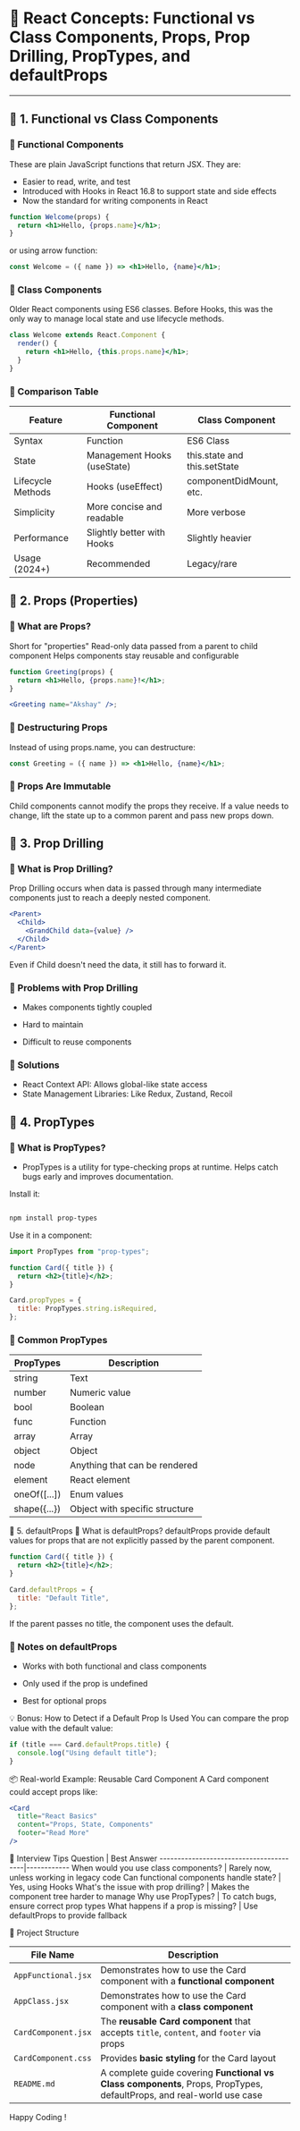 # 📘 React Concepts: Functional vs Class Components, Props, Prop Drilling, PropTypes, and defaultProps

---

## 📌 1. Functional vs Class Components

### 🔹 Functional Components

These are plain JavaScript functions that return JSX. They are:

- Easier to read, write, and test
- Introduced with Hooks in React 16.8 to support state and side effects
- Now the standard for writing components in React

```jsx
function Welcome(props) {
  return <h1>Hello, {props.name}</h1>;
}
```

or using arrow function:

```jsx
const Welcome = ({ name }) => <h1>Hello, {name}</h1>;
```

### 🔹 Class Components

Older React components using ES6 classes. Before Hooks, this was the only way to manage local state and use lifecycle methods.

```jsx
class Welcome extends React.Component {
  render() {
    return <h1>Hello, {this.props.name}</h1>;
  }
}
```

### 🔸 Comparison Table

| Feature           | Functional Component        | Class Component              |
| ----------------- | --------------------------- | ---------------------------- |
| Syntax            | Function                    | ES6 Class                    |
| State             | Management Hooks (useState) | this.state and this.setState |
| Lifecycle Methods | Hooks (useEffect)           | componentDidMount, etc.      |
| Simplicity        | More concise and readable   | More verbose                 |
| Performance       | Slightly better with Hooks  | Slightly heavier             |
| Usage (2024+)     | Recommended                 | Legacy/rare                  |

## 📌 2. Props (Properties)

### 🔹 What are Props?

Short for "properties"
Read-only data passed from a parent to child component
Helps components stay reusable and configurable

```jsx
function Greeting(props) {
  return <h1>Hello, {props.name}!</h1>;
}

<Greeting name="Akshay" />;
```

### 🔹 Destructuring Props

Instead of using props.name, you can destructure:

```jsx
const Greeting = ({ name }) => <h1>Hello, {name}</h1>;
```

### 🔹 Props Are Immutable

Child components cannot modify the props they receive. If a value needs to change, lift the state up to a common parent and pass new props down.

## 📌 3. Prop Drilling

### 🔹 What is Prop Drilling?

Prop Drilling occurs when data is passed through many intermediate components just to reach a deeply nested component.

```jsx
<Parent>
  <Child>
    <GrandChild data={value} />
  </Child>
</Parent>
```

Even if Child doesn't need the data, it still has to forward it.

### 🔹 Problems with Prop Drilling

- Makes components tightly coupled
- Hard to maintain

- Difficult to reuse components

### 🔹 Solutions

- React Context API: Allows global-like state access
- State Management Libraries: Like Redux, Zustand, Recoil

## 📌 4. PropTypes

### 🔹 What is PropTypes?

- PropTypes is a utility for type-checking props at runtime. Helps catch bugs early and improves documentation.

Install it:

```bash

npm install prop-types
```

Use it in a component:

```jsx
import PropTypes from "prop-types";

function Card({ title }) {
  return <h2>{title}</h2>;
}

Card.propTypes = {
  title: PropTypes.string.isRequired,
};
```

### 🔸 Common PropTypes

| PropTypes    | Description                    |
| ------------ | ------------------------------ |
| string       | Text                           |
| number       | Numeric value                  |
| bool         | Boolean                        |
| func         | Function                       |
| array        | Array                          |
| object       | Object                         |
| node         | Anything that can be rendered  |
| element      | React element                  |
| oneOf([...]) | Enum values                    |
| shape({...}) | Object with specific structure |

📌 5. defaultProps
🔹 What is defaultProps?
defaultProps provide default values for props that are not explicitly passed by the parent component.

```jsx
function Card({ title }) {
  return <h2>{title}</h2>;
}

Card.defaultProps = {
  title: "Default Title",
};
```

If the parent passes no title, the component uses the default.

### 🔸 Notes on defaultProps

- Works with both functional and class components

- Only used if the prop is undefined

- Best for optional props

💡 Bonus: How to Detect if a Default Prop Is Used
You can compare the prop value with the default value:

```jsx
if (title === Card.defaultProps.title) {
  console.log("Using default title");
}
```

📦 Real-world Example: Reusable Card Component
A Card component could accept props like:

```jsx
<Card
  title="React Basics"
  content="Props, State, Components"
  footer="Read More"
/>
```

🧠 Interview Tips
Question | Best Answer
----------------------------------------|------------
When would you use class components? | Rarely now, unless working in legacy code
Can functional components handle state? | Yes, using Hooks
What's the issue with prop drilling? | Makes the component tree harder to manage
Why use PropTypes? | To catch bugs, ensure correct prop types
What happens if a prop is missing? | Use defaultProps to provide fallback

📁 Project Structure

| File Name             | Description                                                                 |
|-----------------------|-----------------------------------------------------------------------------|
| `AppFunctional.jsx`   | Demonstrates how to use the Card component with a **functional component** |
| `AppClass.jsx`        | Demonstrates how to use the Card component with a **class component**       |
| `CardComponent.jsx`   | The **reusable Card component** that accepts `title`, `content`, and `footer` via props |
| `CardComponent.css`   | Provides **basic styling** for the Card layout                              |
| `README.md`           | A complete guide covering **Functional vs Class components**, Props, PropTypes, defaultProps, and real-world use case |


Happy Coding !
